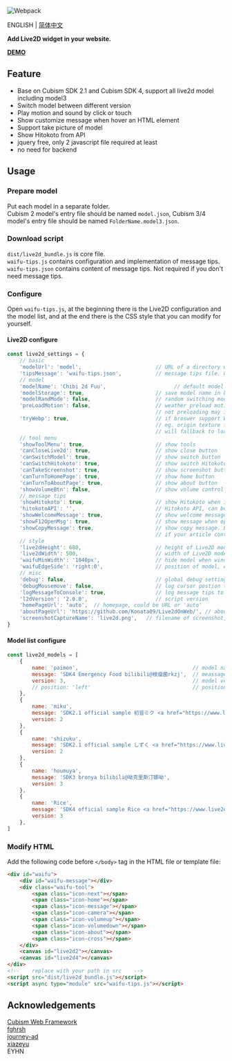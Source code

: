 ![Webpack](https://github.com/Konata09/Live2dOnWeb/workflows/Webpack/badge.svg)  

ENGLISH | [简体中文](https://github.com/Konata09/Live2dOnWeb/blob/master/README_CN.md)

**Add Live2D widget in your website.**  

**[DEMO](https://demo.bronya.moe)**

## Feature

- Base on Cubism SDK 2.1 and Cubism SDK 4, support all live2d model including model3  
- Switch model between different version  
- Play motion and sound by click or touch  
- Show customize message when hover an HTML element  
- Support take picture of model
- Show Hitokoto from API
- jquery free, only 2 javascript file required at least  
- no need for backend  

## Usage

### Prepare model

Put each model in a separate folder.  
Cubism 2 model's entry file should be named `model.json`, Cubism 3/4 model's entry file should be named `FolderName.model3.json`.

### Download script

`dist/live2d_bundle.js` is core file.  
`waifu-tips.js` contains configuration and implementation of message tips.  
`waifu-tips.json` contains content of message tips. Not required if you don't need message tips.

### Configure

Open `waifu-tips.js`, at the beginning there is the Live2D configuration and the model list, 
and at the end there is the CSS style that you can modify for yourself.

#### Live2D configure

```js
const live2d_settings = {
    // basic
    'modelUrl': 'model',                        // URL of a directory which consists of all model folder. NO slash in the end
    'tipsMessage': 'waifu-tips.json',           // message tips file. Can leave blank
    // model
    'modelName': 'Chibi 2d Fuu',                      // default model name when first visit website
    'modelStorage': true,                       // save model name in broswer
    'modelRandMode': false,                     // random switching model
    'preLoadMotion': false,                     // weather preload motion file. ONLY valid for model3 file,
                                                // not preloading may increase model loading speed, but it may cause jank when trigger motion.
    'tryWebp': true,                            // if broswer support WebP format, will try to load Webp texture first,
                                                // eg. origin texture file is klee.8192/texture_00.png, if enabled, will load klee.8192/texture_00.png.webp FIRST
                                                // will fallback to load origin file if any error occured 
    // tool menu
    'showToolMenu': true,                       // show tools
    'canCloseLive2d': true,                     // show close button
    'canSwitchModel': true,                     // show switch button
    'canSwitchHitokoto': true,                  // show switch Hitokoto button
    'canTakeScreenshot': true,                  // show screenshot button
    'canTurnToHomePage': true,                  // show home button
    'canTurnToAboutPage': true,                 // show about button
    'showVolumeBtn': false,                     // show volume control button, you could implement other logic yourself
    // message tips
    'showHitokoto': true,                       // show Hitokoto when inactive for 30 seconds
    'hitokotoAPI': '',                          // Hitokoto API, can be 'hitokoto.cn'(default), 'lwl12.com', 'jinrishici.com', 'fghrsh.net'
    'showWelcomeMessage': true,                 // show welcome message
    'showF12OpenMsg': true,                     // show message when open console
    'showCopyMessage': true,                    // show copy message. By default it watching copy operation inside '#articleContent' element,
                                                // if your article content is not under this tag, you could search and modify it below.
    // style
    'live2dHeight': 680,                        // height of Live2D model, NO 'px' in the end
    'live2dWidth': 500,                         // width of Live2D model, NO 'px' in the end
    'waifuMinWidth': '1040px',                  // hide model when window width less than setting, eg, '1040px' (Recommend) or 'disable'
    'waifuEdgeSide': 'right:0',                 // position of model, eg, 'left:0' or 'right:30', can be override by model setting
    // misc
    'debug': false,                             // global debug setting
    'debugMousemove': false,                    // log cursor postion to console, valid if debug is true
    'logMessageToConsole': true,                // log message tips to console
    'l2dVersion': '2.0.0',                      // script version
    'homePageUrl': 'auto',  // homepage, could be URL or 'auto'
    'aboutPageUrl': 'https://github.com/Konata09/Live2dOnWeb/', // about page
    'screenshotCaptureName': 'live2d.png',   // filename of screenshot, eg, 'live2d.png'
}
```

#### Model list configure

```js
const live2d_models = [
    {
        name: 'paimon',                                     // model name, should be same as folder name
        message: 'SDK4 Emergency Food bilibili@根瘤菌rkzj',  // meassage when switch to this model
        version: 3,                                         // model verion, different version has differnt entry file： 2: model.json , 3: FolderName.model3.json
        // position: 'left'                                 // position of this model
    },
    {
        name: 'miku',
        message: 'SDK2.1 official sample 初音ミク <a href="https://www.live2d.com/eula/live2d-free-material-license-agreement_en.html">LICENSE</a>',
        version: 2
    },
    {
        name: 'shizuku',
        message: 'SDK2.1 official sample しずく <a href="https://www.live2d.com/eula/live2d-free-material-license-agreement_en.html">LICENSE</a>',
        version: 2
    },
    {
        name: 'houmuya',
        message: 'SDK3 bronya bilibili@呦克里斯汀娜呦',
        version: 3
    },
    {
        name: 'Rice',
        message: 'SDK4 official sample Rice <a href="https://www.live2d.com/eula/live2d-free-material-license-agreement_en.html">LICENSE</a>',
        version: 3
    },
]
```

### Modify HTML

Add the following code before `</body>` tag in the HTML file or template file:

```html
<div id="waifu">
    <div id="waifu-message"></div>
    <div class="waifu-tool">
        <span class="icon-next"></span>
        <span class="icon-home"></span>
        <span class="icon-message"></span>
        <span class="icon-camera"></span>
        <span class="icon-volumeup"></span>
        <span class="icon-volumedown"></span>
        <span class="icon-about"></span>
        <span class="icon-cross"></span>
    </div>
    <canvas id="live2d2"></canvas>
    <canvas id="live2d4"></canvas>
</div>
<!--    replace with your path in src    -->
<script src="dist/live2d_bundle.js"></script>
<script async type="module" src="waifu-tips.js"></script>
```

## Acknowledgements

[Cubism Web Framework](https://github.com/Live2D/CubismWebFramework)  
[fghrsh](https://www.fghrsh.net/post/123.html)  
[journey-ad](https://github.com/journey-ad/live2d_src)  
[xiazeyu](https://github.com/xiazeyu/live2d-widget.js)  
EYHN
